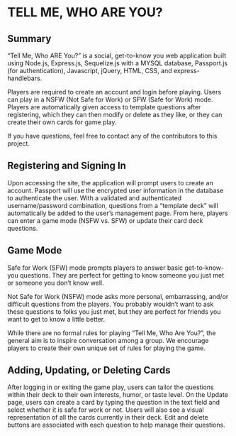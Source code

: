 # TELL ME, WHO ARE YOU?

## Summary

“Tell Me, Who ARE You?” is a social, get-to-know you web application built using Node.js, Express.js, Sequelize.js with a MYSQL database, Passport.js (for authentication), Javascript, jQuery, HTML, CSS, and express-handlebars.

Players are required to create an account and login before playing. Users can play in a NSFW (Not Safe for Work) or SFW (Safe for Work) mode. Players are automatically given access to template questions after registering, which they can then modify or delete as they like, or they can create their own cards for game play.

If you have questions, feel free to contact any of the contributors to this project.

## Registering and Signing In

Upon accessing the site, the application will prompt users to create an account. Passport will use the encrypted user information in the database to authenticate the user. With a validated and authenticated username/password combination, questions from a “template deck” will automatically be added to the user’s management page. From here, players can enter a game mode (NSFW vs. SFW) or update their card deck questions.

## Game Mode

Safe for Work (SFW) mode prompts players to answer basic get-to-know-you questions. They are perfect for getting to know someone you just met or someone you don’t know well. 

Not Safe for Work (NSFW) mode asks more personal, embarrassing, and/or difficult questions from the players. You probably wouldn’t want to ask these questions to folks you just met, but they are perfect for friends you want to get to know a little better. 

While there are no formal rules for playing “Tell Me, Who Are You?”, the general aim is to inspire conversation among a group. We encourage players to create their own unique set of rules for playing the game.

## Adding, Updating, or Deleting Cards

After logging in or exiting the game play, users can tailor the questions within their deck to their own interests, humor, or taste level. On the Update page, users can create a card by typing the question in the text field and select whether it is safe for work or not. Users will also see a visual representation of all the cards currently in their deck. Edit and delete buttons are associated with each question to help manage their questions.

